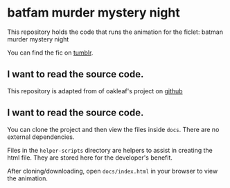 # batfam murder mystery night 

This repository holds the code that runs the animation for the ficlet: batman murder mystery night

You can find the fic on  [tumblr](https://www.google.com/url?q=https://godoflaundrybaskets.tumblr.com/post/674625251681976320&sa=D&source=docs&ust=1647494255164677&usg=AOvVaw3YgnnGg3O1_7p_yvyuJf7X). 

## I want to read the source code.

This repository is adapted from of oakleaf's project on [github](https://github.com/justoakleaf/kay2-has-entered-chat)

## I want to read the source code.

You can clone the project and then view the files inside `docs`. There are no external dependencies.

Files in the `helper-scripts` directory are helpers to assist in creating the html file. They are stored here for the developer's benefit.

After cloning/downloading, open `docs/index.html` in your browser to view the animation.
